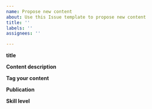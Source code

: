 ```yaml
---
name: Propose new content
about: Use this Issue template to propose new content
title: ''
labels: ''
assignees: ''

---
```


**title**

<!-- What is the title of your content?-->

**Content description**

<!-- Summarize what the purpose of this content is and what the user can accomplish -->

**Tag your content**

<!-- What is covered in your content? concept, example etc -->

**Publication**

<!-- If it's been published elsewhere already, let us know -->

**Skill level**

<!-- What level of experience does someone need to be to complete the tutorial? Beginner/Intermediate/Advanced -->

<!-- Please paste the full tutorial in markdown -->
